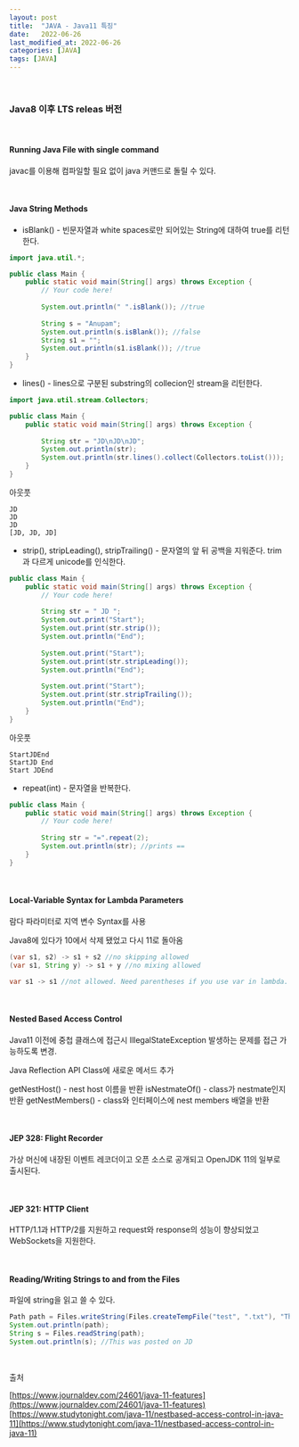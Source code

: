 ```yaml
---
layout: post
title:  "JAVA - Java11 특징"
date:   2022-06-26
last_modified_at: 2022-06-26
categories: [JAVA]
tags: [JAVA]
---
```


<br/>

### Java8 이후 LTS releas 버전

<br/>

#### Running Java File with single command

javac를 이용해 컴파일할 필요 없이 java 커맨드로 돌릴 수 있다.

<br/>

#### Java String Methods

* isBlank() - 빈문자열과 white spaces로만 되어있는 String에 대하여 true를 리턴한다.

```java
import java.util.*;

public class Main {
    public static void main(String[] args) throws Exception {
        // Your code here!
        
        System.out.println(" ".isBlank()); //true
        
        String s = "Anupam";
        System.out.println(s.isBlank()); //false
        String s1 = "";
        System.out.println(s1.isBlank()); //true
    }
}
```

* lines() - lines으로 구분된 substring의 collecion인 stream을 리턴한다.

```java
import java.util.stream.Collectors;

public class Main {
    public static void main(String[] args) throws Exception {
        
        String str = "JD\nJD\nJD"; 
        System.out.println(str);
        System.out.println(str.lines().collect(Collectors.toList()));
    }
}
```

아웃풋

```shell
JD
JD
JD
[JD, JD, JD]
```

* strip(), stripLeading(), stripTrailing() - 문자열의 앞 뒤 공백을 지워준다. trim 과 다르게 unicode를 인식한다.

```java
public class Main {
    public static void main(String[] args) throws Exception {
        // Your code here!
        
        String str = " JD "; 
        System.out.print("Start");
        System.out.print(str.strip());
        System.out.println("End");
        
        System.out.print("Start");
        System.out.print(str.stripLeading());
        System.out.println("End");
        
        System.out.print("Start");
        System.out.print(str.stripTrailing());
        System.out.println("End");
    }
}
```

아웃풋

```shell
StartJDEnd
StartJD End
Start JDEnd
```

* repeat(int) - 문자열을 반복한다.

```java
public class Main {
    public static void main(String[] args) throws Exception {
        // Your code here!
        
        String str = "=".repeat(2);
        System.out.println(str); //prints ==
    }
}
```

<br/>

#### Local-Variable Syntax for Lambda Parameters

람다 파라미터로 지역 변수 Syntax를 사용

Java8에 있다가 10에서 삭제 됐었고 다시 11로 돌아옴

```java
(var s1, s2) -> s1 + s2 //no skipping allowed
(var s1, String y) -> s1 + y //no mixing allowed

var s1 -> s1 //not allowed. Need parentheses if you use var in lambda.
```

<br/>

#### Nested Based Access Control

Java11 이전에 중첩 클래스에 접근시 IllegalStateException 발생하는 문제를 접근 가능하도록 변경.

Java Reflection API Class에 새로운 메서드 추가

getNestHost() - nest host 이름을 반환
isNestmateOf() -  class가 nestmate인지 반환
getNestMembers() - class와 인터페이스에 nest members 배열을 반환



<br/>

#### JEP 328: Flight Recorder 

가상 머신에 내장된 이벤트 레코더이고 오픈 소스로 공개되고 OpenJDK 11의 일부로 출시된다.

<br/>

#### JEP 321: HTTP Client 

HTTP/1.1과 HTTP/2를 지원하고 request와 response의 성능이 향상되었고 WebSockets을 지원한다.

<br/>

#### Reading/Writing Strings to and from the Files 

파일에 string을 읽고 쓸 수 있다.

```java
Path path = Files.writeString(Files.createTempFile("test", ".txt"), "This was posted on JD");
System.out.println(path);
String s = Files.readString(path);
System.out.println(s); //This was posted on JD
```

<br/>

출처  

[https://www.journaldev.com/24601/java-11-features](https://www.journaldev.com/24601/java-11-features)
[https://www.studytonight.com/java-11/nestbased-access-control-in-java-11](https://www.studytonight.com/java-11/nestbased-access-control-in-java-11)